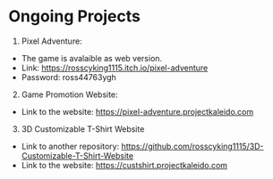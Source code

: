 # Ongoing Projects
1. Pixel Adventure:
 - The game is avalaible as web version.
 - Link: https://rosscyking1115.itch.io/pixel-adventure
 - Password: ross44763ygh

2. Game Promotion Website:
 - Link to the website: https://pixel-adventure.projectkaleido.com

3. 3D Customizable T-Shirt Website
 - Link to another repository: https://github.com/rosscyking1115/3D-Customizable-T-Shirt-Website
 - Link to the website: https://custshirt.projectkaleido.com
